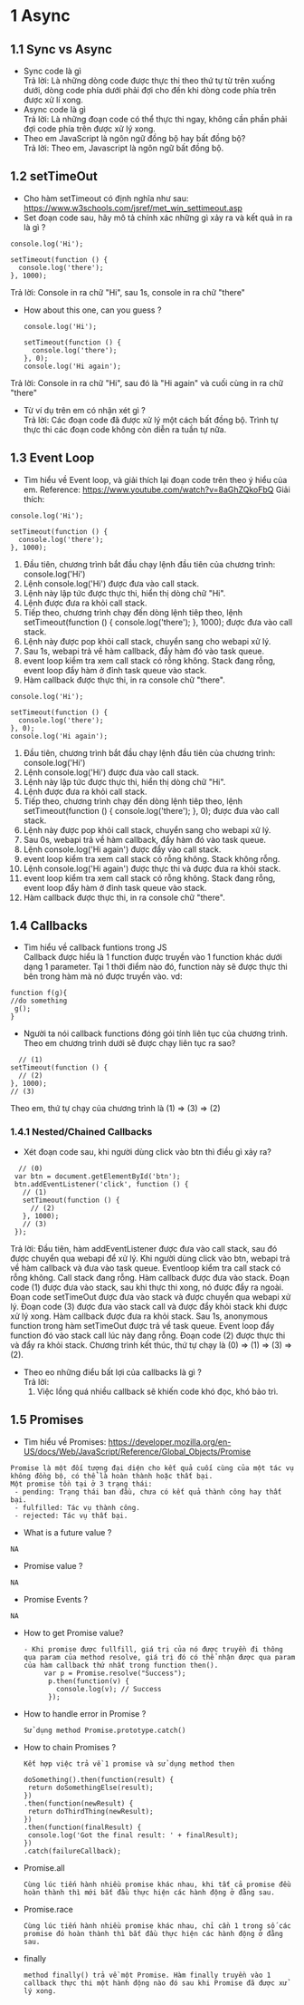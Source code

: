 # 1 Async
## 1.1 Sync vs Async
  * Sync code là gì <br/>
    Trả lời: Là những dòng code được thực thi theo thứ tự từ trên xuống dưới, dòng code phía dưới phải đợi cho đến khi dòng code phía trên được xử lí xong.
  * Async code là gì <br/>
    Trả lời: Là những đoạn code có thể thực thi ngay, không cần phần phải đợi code phía trên được xử lý xong. 
  * Theo em JavaScript là ngôn ngữ đồng bộ hay bất đồng bộ? <br/>
    Trả lời: Theo em, Javascript là ngôn ngữ bất đồng bộ. 
## 1.2 setTimeOut
  * Cho hàm setTimeout có định nghĩa như sau: https://www.w3schools.com/jsref/met_win_settimeout.asp
  * Set đoạn code sau, hãy mô tả chính xác những gì xảy ra và kết quả in ra là gì ?
  ```
  console.log('Hi');

  setTimeout(function () {
    console.log('there');
  }, 1000);
  ```
  Trả lời: Console in ra chữ "Hi", sau 1s, console in ra chữ "there"
  * How about this one, can you guess ?
    ```
    console.log('Hi');

    setTimeout(function () {
      console.log('there');
    }, 0);
    console.log('Hi again');
    ```
  Trả lời: Console in ra chữ "Hi", sau đó là "Hi again" và cuối cùng in ra chữ "there"
  * Từ ví dụ trên em có nhận xét gì ? <br/>
  Trả lời: Các đoạn code đã được xử lý một cách bất đồng bộ. Trình tự thực thi các đoạn code không còn diễn ra tuần tự nữa.
  
## 1.3 Event Loop
  * Tìm hiểu về Event loop, và giải thích lại đoạn code trên theo ý hiểu của em. Reference: https://www.youtube.com/watch?v=8aGhZQkoFbQ
  Giải thích: 
  ```
  console.log('Hi');

  setTimeout(function () {
    console.log('there');
  }, 1000);
  ```
  1. Đầu tiên, chương trình bắt đầu chạy lệnh đầu tiên của chương trình: console.log('Hi')
  2. Lệnh console.log('Hi') được đưa vào call stack.
  3. Lệnh này lập tức được thực thi, hiển thị dòng chữ "Hi".
  4. Lệnh được đưa ra khỏi call stack.
  5. Tiếp theo, chương trình chạy đến dòng lệnh tiêp theo, lệnh setTimeout(function () { console.log('there'); }, 1000);
    được đưa vào call stack.
  6. Lệnh này được pop khỏi call stack, chuyển sang cho webapi xử lý.
  7. Sau 1s, webapi trả về hàm callback, đẩy hàm đó vào task queue.
  8. event loop kiểm tra xem call stack có rỗng không. Stack đang rỗng, event loop đẩy hàm ở đỉnh task queue vào stack.
  9. Hàm callback được thực thi, in ra console chữ "there".
  
  ```
  console.log('Hi');

  setTimeout(function () {
    console.log('there');
  }, 0);
  console.log('Hi again');
  ```
  1. Đầu tiên, chương trình bắt đầu chạy lệnh đầu tiên của chương trình: console.log('Hi')
  2. Lệnh console.log('Hi') được đưa vào call stack.
  3. Lệnh này lập tức được thực thi, hiển thị dòng chữ "Hi".
  4. Lệnh được đưa ra khỏi call stack.
  5. Tiếp theo, chương trình chạy đến dòng lệnh tiêp theo, lệnh setTimeout(function () { console.log('there'); }, 0);
    được đưa vào call stack.
  6. Lệnh này được pop khỏi call stack, chuyển sang cho webapi xử lý.
  7. Sau 0s, webapi trả về hàm callback, đẩy hàm đó vào task queue.
  8. Lệnh console.log('Hi again') được đẩy vào call stack.
  9. event loop kiểm tra xem call stack có rỗng không. Stack không rỗng.
  10. Lệnh console.log('Hi again') được thực thi và được đưa ra khỏi stack.
  11. event loop kiểm tra xem call stack có rỗng không. Stack đang rỗng, event loop đẩy hàm ở đỉnh task queue vào stack.
  12. Hàm callback được thực thi, in ra console chữ "there".
  
## 1.4 Callbacks
  * Tìm hiểu về callback funtions trong JS <br/>
  Callback được hiểu là 1 function được truyền vào 1 function khác dưới dạng 1 parameter. Tại 1 thời điểm nào đó, function này sẽ được thực thi bên trong hàm mà nó được truyền vào.
  vd: 
  ```
  function f(g){
  //do something
   g();
  }
  ```
  * Người ta nói callback functions đóng gói tính liên tục của chương trình. Theo em chương trình dưới sẽ được chạy liên tục ra sao?
  ```
    // (1)
  setTimeout(function () {
    // (2)
  }, 1000);
  // (3)
  ```
  Theo em, thứ tự chạy của chương trình là (1) => (3) => (2)
### 1.4.1 Nested/Chained Callbacks
  * Xét đoạn code sau, khi người dùng click vào btn thì điều gì xảy ra?
  ```
    // (0)
   var btn = document.getElementById('btn');
   btn.addEventListener('click', function () {
     // (1)
     setTimeout(function () {
       // (2)
     }, 1000);
     // (3)
   });
   ```
   Trả lời: Đầu tiên, hàm addEventListener được đưa vào call stack, sau đó được chuyển qua webapi để xử lý. Khi người dùng click vào btn, webapi trả về hàm callback và đưa vào task queue. Eventloop kiểm tra call stack có rỗng không. Call stack đang rỗng. Hàm callback được đưa vào stack. Đoạn code (1) được đưa vào stack, sau khi thực thi xong, nó được đẩy ra ngoài. Đoạn code setTimeOut được đưa vào stack và được chuyển qua webapi xử lý. Đoạn code (3) được đưa vào stack call và được đẩy khỏi stack khi được xử lý xong. Hàm callback được đưa ra khỏi stack. Sau 1s, anonymous function trong hàm setTimeOut được trả về task queue. Event loop đẩy function đó vào stack call lúc này đang rỗng. Đoạn code (2) được thực thi và đẩy ra khỏi stack. Chương trình kết thúc, thứ tự chạy là (0) => (1) => (3) => (2).
 * Theo eo những điểu bất lợi của callbacks là gì ? <br/>
  Trả lời:
   1. Việc lồng quá nhiều callback sẽ khiến code khó đọc, khó bảo trì.

## 1.5 Promises
 * Tìm hiểu về Promises: https://developer.mozilla.org/en-US/docs/Web/JavaScript/Reference/Global_Objects/Promise
  ```
  Promise là một đối tượng đại diện cho kết quả cuối cùng của một tác vụ không đồng bộ, có thể là hoàn thành hoặc thất bại.
  Một promise tồn tại ở 3 trạng thái: 
   - pending: Trạng thái ban đầu, chưa có kết quả thành công hay thất bại.
   - fulfilled: Tác vụ thành công.
   - rejected: Tác vụ thất bại.
  ```
 * What is a future value ?
 ```
 NA
 ```
 * Promise value ?
  ```
  NA
  ```
 * Promise Events ?
 ```
 NA
 ```
 * How to get Promise value?
   ```
   - Khi promise được fullfill, giá trị của nó được truyền đi thông qua param của method resolve, giá trị đó có thể nhận được qua param của hàm callback thứ nhất trong function then().
        var p = Promise.resolve("Success");
         p.then(function(v) {
           console.log(v); // Success
         });
   ```
 * How to handle error in Promise ?
   ``` 
   Sử dụng method Promise.prototype.catch()
   ```
 * How to chain Promises ?
    ```
    Kết hợp việc trả về 1 promise và sử dụng method then
    
    doSomething().then(function(result) {
     return doSomethingElse(result);
   })
   .then(function(newResult) {
     return doThirdThing(newResult);
   })
   .then(function(finalResult) {
     console.log('Got the final result: ' + finalResult);
   })
   .catch(failureCallback);
    ```
 * Promise.all
    ```
    Cùng lúc tiến hành nhiều promise khác nhau, khi tất cả promise đều hoàn thành thì mới bắt đầu thực hiện các hành động ở đằng sau.
    ```
 * Promise.race
    ```
    Cùng lúc tiến hành nhiều promise khác nhau, chỉ cần 1 trong số các promise đó hoàn thành thì bắt đầu thực hiện các hành động ở đằng     sau.
    ```
 * finally
   ```
   method finally() trả về một Promise. Hàm finally truyền vào 1 callback thực thi một hành động nào đó sau khi Promise đã được xử lý xong.
   ```
